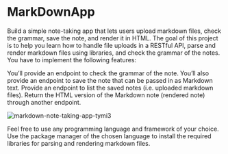 # MarkDownApp
 Build a simple note-taking app that lets users upload markdown files, check the grammar, save the note, and render it in HTML. The goal of this project is to help you learn how to handle file uploads in a RESTful API, parse and render markdown files using libraries, and check the grammar of the notes.
You have to implement the following features:

You’ll provide an endpoint to check the grammar of the note.
You’ll also provide an endpoint to save the note that can be passed in as Markdown text.
Provide an endpoint to list the saved notes (i.e. uploaded markdown files).
Return the HTML version of the Markdown note (rendered note) through another endpoint.

![markdown-note-taking-app-tymi3](https://github.com/user-attachments/assets/fa0820b3-7af4-4020-b98e-784c9a132c97)

Feel free to use any programming language and framework of your choice. Use the package manager of the chosen language to install the required libraries for parsing and rendering markdown files.
